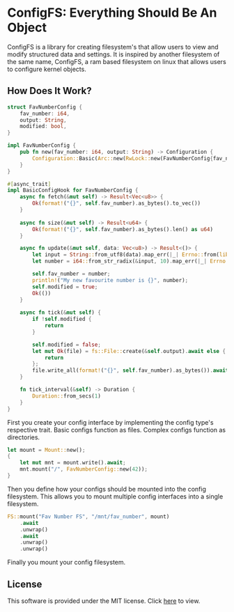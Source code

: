 # ConfigFS: Everything Should Be An Object

ConfigFS is a library for creating filesystem's that allow users to view and modify structured data and settings. It is inspired by another filesystem of the same name, ConfigFS, a ram based filesystem on linux that allows users to configure kernel objects.

## How Does It Work?
```rust
struct FavNumberConfig {
    fav_number: i64,
    output: String,
    modified: bool,
}

impl FavNumberConfig {
    pub fn new(fav_number: i64, output: String) -> Configuration {
        Configuration::Basic(Arc::new(RwLock::new(FavNumberConfig{fav_number, output, modified: false})))
    }
}

#[async_trait]
impl BasicConfigHook for FavNumberConfig {
    async fn fetch(&mut self) -> Result<Vec<u8>> {
        Ok(format!("{}", self.fav_number).as_bytes().to_vec())
    }
    
    async fn size(&mut self) -> Result<u64> {
        Ok(format!("{}", self.fav_number).as_bytes().len() as u64)
    }

    async fn update(&mut self, data: Vec<u8>) -> Result<()> {
        let input = String::from_utf8(data).map_err(|_| Errno::from(libc::EIO))?;
        let number = i64::from_str_radix(&input, 10).map_err(|_| Errno::from(libc::EIO))?;

        self.fav_number = number;
        println!("My new favourite number is {}", number);
        self.modified = true;
        Ok(())
    }
    
    async fn tick(&mut self) {
        if !self.modified {
            return
        }

        self.modified = false;
        let mut Ok(file) = fs::File::create(&self.output).await else {
            return
        };
        file.write_all(format!("{}", self.fav_number).as_bytes()).await.ok();
    }

    fn tick_interval(&self) -> Duration {
        Duration::from_secs(1)
    }
}
```
First you create your config interface by implementing the config type's respective trait. Basic configs function as files. Complex configs function as directories.


```rust 
let mount = Mount::new();
{
    let mut mnt = mount.write().await;
    mnt.mount("/", FavNumberConfig::new(42));
}
```
Then you define how your configs should be mounted into the config filesystem. This allows you to mount multiple config interfaces into a single filesystem.


```rust
FS::mount("Fav Number FS", "/mnt/fav_number", mount)
    .await
    .unwrap()
    .await
    .unwrap()
    .unwrap()
```
Finally you mount your config filesystem.


## License
This software is provided under the MIT license. Click [here](./LICENSE) to view.